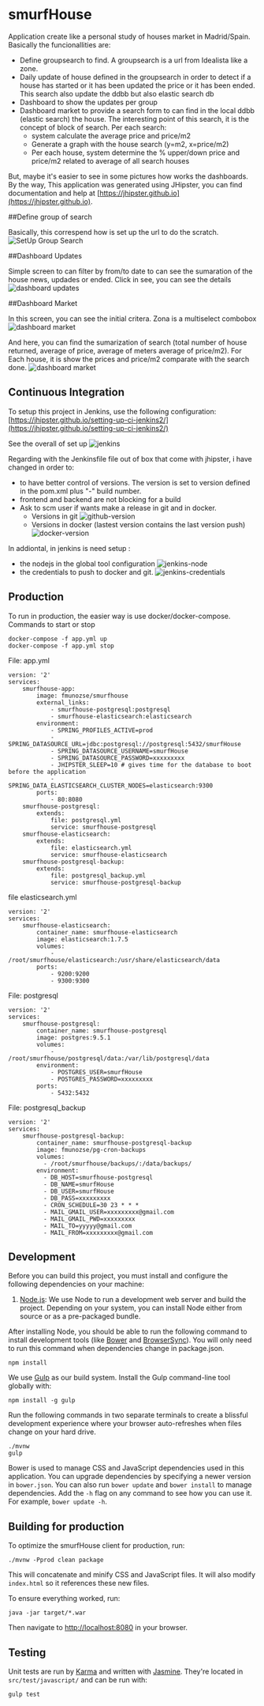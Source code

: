 # smurfHouse

Application create like a personal study of houses market in Madrid/Spain. Basically the funcionallities are:
+ Define groupsearch to find. A groupsearch is a url from Idealista like a zone.
+ Daily update of house defined in the groupsearch in order to detect if a house has started or it has been updated the 
price or it has been ended. This search also update the ddbb but also elastic search db
+ Dashboard to show the updates per group
+ Dashboard market to provide a search form to can find in the local ddbb (elastic search) the house. 
The interesting point of this search, it is  the concept of block of search. Per each search:
  + system calculate the average price  and price/m2
  + Generate a graph with the house search (y=m2, x=price/m2)
  + Per each house, system determine the % upper/down price and price/m2 related to average of all search houses 

But, maybe it's easier to see in some pictures how works the dashboards. By the way, This application was generated 
using JHipster, you can find documentation and help at [https://jhipster.github.io](https://jhipster.github.io).


##Define group of search

Basically, this correspend how is set up the url to do the scratch. 
![SetUp Group Search](doc/SetupGroupSearch.png)

##Dashboard Updates

Simple screen to can filter by from/to date to can see the sumaration of the house news, updades or ended. 
Click in see, you can see the details
![dashboard updates](doc/dashboard-updates.png)

##Dashboard Market

In this screen, you can see the initial critera. Zona is a multiselect combobox
![dashboard market](doc/dashboard-market.png)

And here, you can find the sumarization of search (total number of house returned, average of price, average of meters 
average of price/m2). For Each house, it is show the prices and price/m2 comparate with the search done.
![dashboard market](doc/dashboard-market2.png)



## Continuous Integration

To setup this project in Jenkins, use the following configuration:
[https://jhipster.github.io/setting-up-ci-jenkins2/](https://jhipster.github.io/setting-up-ci-jenkins2/)

See the overall of set up
![jenkins](doc/jenkins.png)

Regarding with the Jenkinsfile file out of box that come with jhipster, i have changed in order to:
+ to have better control of versions. The version is set to version defined in the pom.xml plus "-" build number.
+ frontend and backend are not blocking for a build
+ Ask to scm user if wants make a release in git and in docker.
  + Versions in git ![github-version](doc/github-version.png)
  + Versions in docker (lastest version contains the last version push) ![docker-version](doc/docker-version.png)

In addiontal, in jenkins is need setup : 
+ the nodejs in the global tool configuration
![jenkins-node](doc/jenkins-GlobalToolConfiguration.png)
+ the credentials to push to docker and git.
![jenkins-credentials](doc/jenkins-Credentials.png)


## Production
To run in production, the easier way is use docker/docker-compose. Commands to start or stop
    
    docker-compose -f app.yml up
    docker-compose -f app.yml stop


File: app.yml
```
version: '2'
services:
    smurfhouse-app:
        image: fmunozse/smurfhouse
        external_links:
            - smurfhouse-postgresql:postgresql
            - smurfhouse-elasticsearch:elasticsearch
        environment:
            - SPRING_PROFILES_ACTIVE=prod
            - SPRING_DATASOURCE_URL=jdbc:postgresql://postgresql:5432/smurfHouse
            - SPRING_DATASOURCE_USERNAME=smurfHouse
            - SPRING_DATASOURCE_PASSWORD=xxxxxxxxx
            - JHIPSTER_SLEEP=10 # gives time for the database to boot before the application
            - SPRING_DATA_ELASTICSEARCH_CLUSTER_NODES=elasticsearch:9300
        ports:
            - 80:8080
    smurfhouse-postgresql:
        extends:
            file: postgresql.yml
            service: smurfhouse-postgresql
    smurfhouse-elasticsearch:
        extends:
            file: elasticsearch.yml
            service: smurfhouse-elasticsearch
    smurfhouse-postgresql-backup:
        extends:
            file: postgresql_backup.yml
            service: smurfhouse-postgresql-backup
```

file elasticsearch.yml
```
version: '2'
services:
    smurfhouse-elasticsearch:
        container_name: smurfhouse-elasticsearch
        image: elasticsearch:1.7.5
        volumes:
            - /root/smurfhouse/elasticsearch:/usr/share/elasticsearch/data
        ports:
            - 9200:9200
            - 9300:9300
```

File: postgresql
```
version: '2'
services:
    smurfhouse-postgresql:
        container_name: smurfhouse-postgresql
        image: postgres:9.5.1
        volumes:
            - /root/smurfhouse/postgresql/data:/var/lib/postgresql/data
        environment:
            - POSTGRES_USER=smurfHouse
            - POSTGRES_PASSWORD=xxxxxxxxx
        ports:
            - 5432:5432
```

File: postgresql_backup
```
version: '2'
services:
    smurfhouse-postgresql-backup:
        container_name: smurfhouse-postgresql-backup
        image: fmunozse/pg-cron-backups
        volumes:
          - /root/smurfhouse/backups/:/data/backups/
        environment:
          - DB_HOST=smurfhouse-postgresql
          - DB_NAME=smurfHouse
          - DB_USER=smurfHouse
          - DB_PASS=xxxxxxxxx
          - CRON_SCHEDULE=30 23 * * *
          - MAIL_GMAIL_USER=xxxxxxxxx@gmail.com
          - MAIL_GMAIL_PWD=xxxxxxxxx
          - MAIL_TO=yyyyy@gmail.com
          - MAIL_FROM=xxxxxxxxx@gmail.com

```


## Development

Before you can build this project, you must install and configure the following dependencies on your machine:

1. [Node.js][]: We use Node to run a development web server and build the project.
   Depending on your system, you can install Node either from source or as a pre-packaged bundle.

After installing Node, you should be able to run the following command to install development tools (like
[Bower][] and [BrowserSync][]). You will only need to run this command when dependencies change in package.json.

    npm install

We use [Gulp][] as our build system. Install the Gulp command-line tool globally with:

    npm install -g gulp

Run the following commands in two separate terminals to create a blissful development experience where your browser
auto-refreshes when files change on your hard drive.

    ./mvnw
    gulp

Bower is used to manage CSS and JavaScript dependencies used in this application. You can upgrade dependencies by
specifying a newer version in `bower.json`. You can also run `bower update` and `bower install` to manage dependencies.
Add the `-h` flag on any command to see how you can use it. For example, `bower update -h`.


## Building for production

To optimize the smurfHouse client for production, run:

    ./mvnw -Pprod clean package

This will concatenate and minify CSS and JavaScript files. It will also modify `index.html` so it references
these new files.

To ensure everything worked, run:

    java -jar target/*.war

Then navigate to [http://localhost:8080](http://localhost:8080) in your browser.

## Testing

Unit tests are run by [Karma][] and written with [Jasmine][]. They're located in `src/test/javascript/` and can be run with:

    gulp test


[JHipster]: https://jhipster.github.io/
[Node.js]: https://nodejs.org/
[Bower]: http://bower.io/
[Gulp]: http://gulpjs.com/
[BrowserSync]: http://www.browsersync.io/
[Karma]: http://karma-runner.github.io/
[Jasmine]: http://jasmine.github.io/2.0/introduction.html
[Protractor]: https://angular.github.io/protractor/
